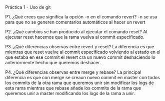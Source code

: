 ﻿Práctica 1 - Uso de git

P1. ¿Qué crees que significa la opción -n en el comando revert?
-n se usa para que no se generen comentarios automáticos al hacer un revert

P2. ¿Qué cambios se han producido al ejecutar el comando reset?
Al ejecutar reset hacemos que la rama vuelva al commit especificado.

P3. ¿Qué diferencias observas entre revert y reset?
La diferencia es que mientras que reset vuelve al commit especificado volviendo al estado en el que estaba en ese commit el revert cra un nuevo commit deshaciendo lo anteriormente hecho que queremos deshacer.

P4. ¿Qué diferencias observas entre merge y rebase?
La principal diferencia es que con merge se creaun nuevo commit en master con todos los commits de la otra rama que queremos unir sin modificar los logs de esta rama mientras que rebase añade los commits de la rama que queremos unir a master modificando los logs de la rama a unir.